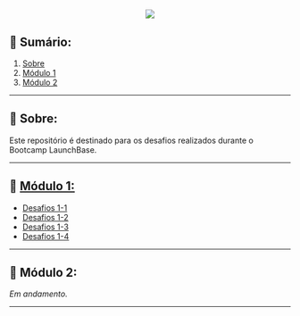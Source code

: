 <h1 align = "center">
<img src = "https://ik.imagekit.io/jessicamarques/logolaunchbase_U1GibuQwj.png">
</h1>

## 📖 Sumário:
 1. [Sobre](#-Sobre)
 2. [Módulo 1](#-Módulo-1)
 3. [Módulo 2](#-Módulo-2)

<hr>

## 🚀 Sobre:
Este repositório é destinado para os desafios realizados durante o Bootcamp LaunchBase.
- - -
## 📁 [Módulo 1:](https://github.com/jessicaMarquess/desafios-launchbase/tree/master/modulo-1) 
 - [Desafios 1-1](https://github.com/jessicaMarquess/desafios-launchbase/tree/master/modulo-1/desafios1-1)
 - [Desafios 1-2](https://github.com/jessicaMarquess/desafios-launchbase/tree/master/modulo-1/desafios1-2)
 - [Desafios 1-3](https://github.com/jessicaMarquess/desafios-launchbase/tree/master/modulo-1/desafios1-3)
 - [Desafios 1-4](https://github.com/jessicaMarquess/desafios-launchbase/tree/master/modulo-1/desafios1-4)

- - -
## 📁 Módulo 2:
<i>Em andamento.</i>

- - - 

